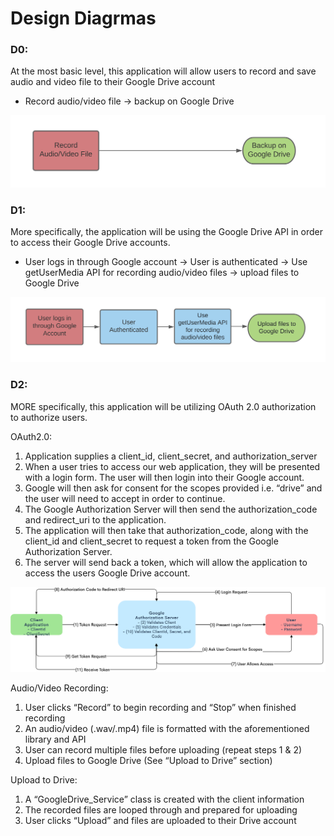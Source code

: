 # Design Diagrmas

### D0:
At the most basic level, this application will allow users to record and save audio and video file to their Google Drive account

* Record audio/video file -> backup on Google Drive

![D0](../Resources/Images/D0.png)


### D1:
More specifically, the application will be using the Google Drive API in order to access their Google Drive accounts.

* User logs in through Google account -> User is authenticated -> Use getUserMedia API for recording audio/video files -> upload files to Google Drive

![D1](../Resources/Images/D1.png)


### D2:
MORE specifically, this application will be utilizing OAuth 2.0 authorization to authorize users.

OAuth2.0:
1.	Application supplies a client_id, client_secret, and authorization_server
2.	When a user tries to access our web application, they will be presented with a login form. The user will then login into their Google account.
3.	Google will then ask for consent for the scopes provided i.e. “drive” and the user will need to accept in order to continue.
4.	The Google Authorization Server will then send the authorization_code and redirect_uri to the application. 
5.	The application will then take that authorization_code, along with the client_id and client_secret to request a token from the Google Authorization Server.
6.	The server will send back a token, which will allow the application to access the users Google Drive account.

![D2: OAuth2.0 Design Diagram](../Resources/Images/D2.png)

Audio/Video Recording:
1.	User clicks “Record” to begin recording and “Stop” when finished recording
2.	An audio/video (.wav/.mp4) file is formatted with the aforementioned library and API
3.	User can record multiple files before uploading (repeat steps 1 & 2)
4.	Upload files to Google Drive (See “Upload to Drive” section)

Upload to Drive:
1.	A “GoogleDrive_Service” class is created with the client information
2.	The recorded files are looped through and prepared for uploading
3.	User clicks “Upload” and files are uploaded to their Drive account

